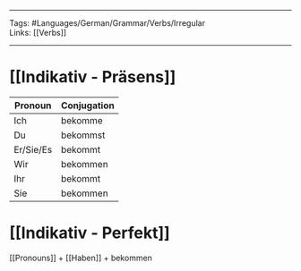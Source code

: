___
Tags: #Languages/German/Grammar/Verbs/Irregular  
Links: [[Verbs]]
___
# [[Indikativ - Präsens]]
Pronoun|Conjugation
------------ | ------------
Ich | bekomme
Du | bekommst
Er/Sie/Es | bekommt
Wir | bekommen
Ihr | bekommt
Sie | bekommen


# [[Indikativ - Perfekt]]
[[Pronouns]] + [[Haben]] + bekommen